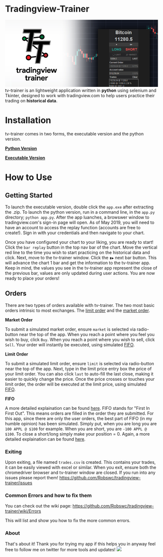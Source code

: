 # Tradingview-Trainer
![demopic](img/tv-gui-banner.jpg)
tv-trainer is an lightweight application written in **python** using selenium and Tkinter, designed to work with tradingview.com to help users practice their trading on **historical data**.

# Installation
tv-trainer comes in two forms, the executable version and the python version.

[**Python Version**](https://github.com/Robswc/tradingview-trainer/wiki/Python-Installation)

[**Executable Version**](https://github.com/Robswc/tradingview-trainer/wiki/Executable-Installation)

# How to Use

## Getting Started
To launch the executable version, double click the `app.exe` after extracting the .zip.  To launch the python version, run in a command line, in the `app.py` directory; `python app.py`.  After the app luanches, a browswer window to tradingview.com's sign-in page will open.  As of May 2019, you will need to have an account to access the replay function (accounts are free to create!).  Sign in with your credentials and then navigate to your chart.

Once you have configured your chart to your liking, you are ready to start! Click the `bar replay` button in the top nav bar of the chart.  Move the vertical red line to the time you wish to start practicing on the historical data and click.  Next, move to the tv-trainer window.  Click the `▮▶` next bar button.  This will advance the chart 1 bar and get the information to the tv-trainer app.  Keep in mind, the values you see in the tv-trainer app represent the close of the previous bar, values are only updated during user actions.  You are now ready to place your orders!

## Orders

There are two types of orders available with tv-trainer.  The two most basic orders intrinsic to most exchanges.  The [limit order](https://www.investopedia.com/terms/l/limitorder.asp) and the [market order](https://www.investopedia.com/terms/m/marketorder.asp).

**Market Order**

To submit a simulated market order, ensure `market` is selected via radio-button near the top of the app.  When you reach a point where you feel you wish to buy, click `Buy`.  When you reach a point where you wish to sell, click `Sell`.  Your order will instantly be executed, using simulated [FIFO](https://github.com/Robswc/tradingview-trainer/wiki/FIFO).

**Limit Order**

To submit a simulated limit order, ensure `limit` is selected via radio-button near the top of the app.  Next, type in the limit price entry box the price of your limit order.  You can also click `last` to auto-fill the last close, making it easier to quickly change the price.  Once the price crosses or touches your limit order, the order will be executed at the limit price, using simulated [FIFO](https://github.com/Robswc/tradingview-trainer/wiki/FIFO).

**FIFO**

A more detailed explaination can be found [here](https://github.com/Robswc/tradingview-trainer/wiki/FIFO).  FIFO stands for "First In First Out".  This means orders are filled in the order they are submitted.  For this app, since there are only the user orders, the best part of FIFO (in my humble opinion) has been simulated.  Simply put, when you are long you are `100 APPL @ $100` for example.  When you are short, you are `-100 APPL @ $100`.  To close a short/long simply make your position = 0.  Again, a more detailed explaination can be found [here](https://github.com/Robswc/tradingview-trainer/wiki/FIFO).

### Exiting

Upon exiting, a file named `trades.csv` is created.  This contains your trades, it can be easily viewed with excel or similar.  When you exit, ensure both the chromedriver browser and tv-trainer window are closed.  If you run into any issues please report them! https://github.com/Robswc/tradingview-trainer/issues

### Common Errors and how to fix them

You can check out the wiki page: https://github.com/Robswc/tradingview-trainer/wiki/Errors 

This will list and show you how to fix the more common errors.

### About

That's about it!  Thank you for trying my app <span class="emoji-outer emoji-sizer"><span class="emoji-inner" style="background: url(chrome-extension://immhpnclomdloikkpcefncmfgjbkojmh/emoji-data/sheet_apple_32.png);background-position:30.0235017626322% 4.054054054054054%;background-size:5418.75% 5418.75%" data-codepoints="1f44d"></span></span> if this helps you in anyway feel free to follow me on twitter for more tools and updates! ![](https://img.shields.io/twitter/follow/robswc.svg?style=social)



